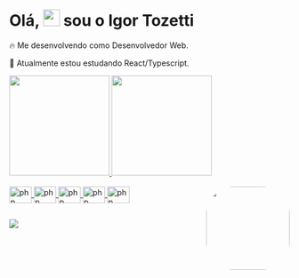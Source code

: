 <h1 align="left">Olá, <img src="https://raw.githubusercontent.com/kaueMarques/kaueMarques/master/hi.gif" height="30px"> sou o Igor Tozetti</h1>

 🔥 Me desenvolvendo como Desenvolvedor Web.

 🔭 Atualmente estou estudando React/Typescript.

<div align="left">
  <a href="https://github.com/igorct1">
  <img height="180em" src="https://github-readme-stats.vercel.app/api?username=igorct1&show_icons=true&theme=dracula&include_all_commits=true&count_private=true"/>
  <img height="180em" src="https://github-readme-stats.vercel.app/api/top-langs/?username=igorct1&layout=compact&langs_count=7&theme=dracula"/>
</div>
<div style="display: inline_block; text-decoration: none"><br>
  <img align="center" alt="php" height="30" width="40" src="https://cdn.jsdelivr.net/gh/devicons/devicon/icons/javascript/javascript-original.svg" >
  <img  align="center" alt="php" height="30" width="40" src="https://cdn.jsdelivr.net/gh/devicons/devicon/icons/php/php-original.svg">
  <img align="center" alt="php" height="30" width="40" src="https://cdn.jsdelivr.net/gh/devicons/devicon/icons/laravel/laravel-plain.svg">
  <img align="center" alt="php" height="30" width="40" src="https://cdn.jsdelivr.net/gh/devicons/devicon/icons/html5/html5-original.svg" >
  <img align="center" alt="php" height="30" width="40" src="https://cdn.jsdelivr.net/gh/devicons/devicon/icons/css3/css3-original.svg" >
   <img align="right" alt="" height="150" style="border-radius:50px;" src="https://media-exp1.licdn.com/dms/image/C5603AQGK-oyS4MpRZQ/profile-displayphoto-shrink_200_200/0/1651011496886?e=1665619200&v=beta&t=gtWcz4uNxNsnspjsNwHpt_8XWpmv7L11Mazdy2UqHuY">
</div>

##
<div> 
 <a href="https://www.linkedin.com/in/igor-tozetti1/" target="_blank"><img src="https://img.shields.io/badge/-LinkedIn-%230077B5?style=for-the-badge&logo=linkedin&logoColor=white" target="_blank"></a> 
 
</div>
